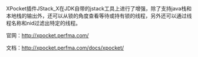 XPocket插件JStack_X在JDK自带的jstack工具上进行了增强，除了支持java栈和本地栈的输出外，还可以从锁的角度查看等待或持有锁的线程，另外还可以通过线程名称和nid过滤出特定的线程。

官网：http://xpocket.perfma.com/

文档：http://xpocket.perfma.com/docs/xpocket/